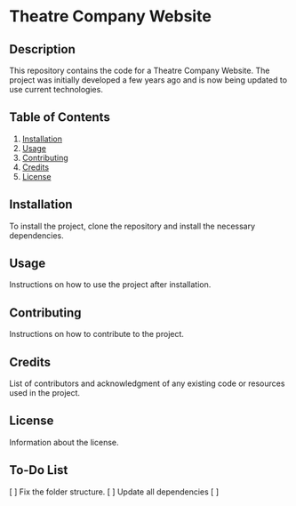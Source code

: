 # Theatre Company Website

## Description

This repository contains the code for a Theatre Company Website. The project was initially developed a few years ago and is now being updated to use current technologies.

## Table of Contents

1. [Installation](#installation)
2. [Usage](#usage)
3. [Contributing](#contributing)
4. [Credits](#credits)
5. [License](#license)

## Installation

To install the project, clone the repository and install the necessary dependencies.

## Usage

Instructions on how to use the project after installation.

## Contributing

Instructions on how to contribute to the project.

## Credits

List of contributors and acknowledgment of any existing code or resources used in the project.

## License

Information about the license.

## To-Do List

[ ] Fix the folder structure.
[ ] Update all dependencies
[ ] 

